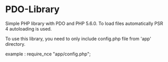 # PDO-Library
Simple PHP library with PDO and PHP 5.6.0. To load files automatically PSR 4 autoloading is used.

To use this library, you need to only include config.php file from 'app' directory.

example : require_nce "app/config.php";
